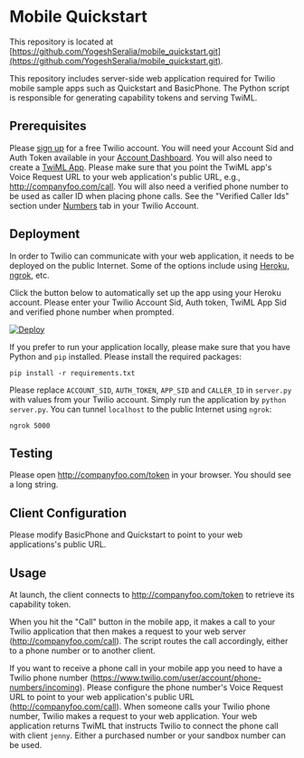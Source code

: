 Mobile Quickstart
===

This repository is located at [https://github.com/YogeshSeralia/mobile_quickstart.git](https://github.com/YogeshSeralia/mobile_quickstart.git).

This repository includes server-side web application required for Twilio mobile sample apps such as Quickstart and BasicPhone. The Python script is responsible for generating capability tokens and serving TwiML.

Prerequisites
---

Please [sign up](https://www.twilio.com/try-twilio) for a free Twilio account. You will need your Account Sid and Auth Token available in your [Account Dashboard](https://www.twilio.com/user/account/). You will also need to create a [TwiML App](https://www.twilio.com/user/account/apps). Please make sure that you point the TwiML app's Voice Request URL to your web application's public URL, e.g.,  http://companyfoo.com/call.
You will also need a verified phone number to be used as caller ID when placing phone calls.  See the "Verified Caller Ids" section
under [Numbers](https://www.twilio.com/user/account/phone-numbers)
tab in your Twilio Account.

Deployment
---

In order to Twilio can communicate with your web application, it needs to be
deployed on the public Internet.  Some of the options include using [Heroku](https://heroku.com/), [ngrok](https://ngrok.com/), etc.

Click the button below to automatically set up the app using your Heroku account. Please enter your Twilio Account Sid, Auth token, TwiML App Sid and verified phone number when prompted.

[![Deploy](https://www.herokucdn.com/deploy/button.png)](https://heroku.com/deploy)

If you prefer to run your application locally, please make sure that you have Python and `pip` installed. Please install the required packages:

    pip install -r requirements.txt

Please replace `ACCOUNT_SID`, `AUTH_TOKEN`, `APP_SID` and `CALLER_ID` in `server.py` with values from your Twilio account.  Simply run the application by `python server.py`.  You can tunnel `localhost` to the public Internet using `ngrok`: 

    ngrok 5000

Testing
---

Please open http://companyfoo.com/token in your browser. You should see a long string.


Client Configuration
---

Please modify BasicPhone and Quickstart to point to your web applications's public URL.


Usage
---

At launch, the client connects to http://companyfoo.com/token to retrieve its capability token.

When you hit the "Call" button in the mobile app, it makes a call to your Twilio application that then makes a request to your web server (http://companyfoo.com/call).  The script routes the call accordingly, either to a phone number or to another client. 

If you want to receive a phone call in your mobile app you need to have a Twilio phone number (https://www.twilio.com/user/account/phone-numbers/incoming).  Please configure the phone number's Voice Request URL to point to your web application's public URL (http://companyfoo.com/call). When someone calls your Twilio phone number, Twilio makes a request to your web application. Your web application returns TwiML that instructs Twilio to connect the phone call with client `jenny`. Either a purchased number or your sandbox number can be used.
